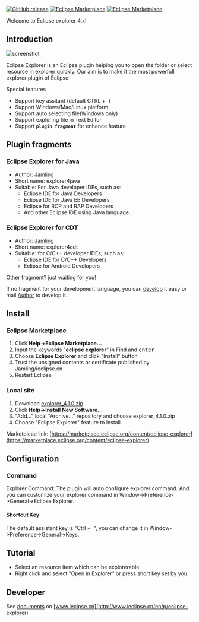 [![GitHub release](https://img.shields.io/github/release/jamling/eclipse-explorer.svg?maxAge=3600)](https://github.com/Jamling/eclipse-explorer)
[![Eclipse Marketplace](https://img.shields.io/eclipse-marketplace/v/eclipse-explorer.svg)](https://marketplace.eclipse.org/content/eclipse-explorer)
[![Eclipse Marketplace](https://img.shields.io/eclipse-marketplace/dt/eclipse-explorer.svg)](https://marketplace.eclipse.org/content/eclipse-explorer)

Welcome to Eclipse explorer 4.x!
## Introduction

![screenshot](https://raw.githubusercontent.com/Jamling/eclipse-explorer/master/screenshot.gif)

Eclipse Explorer is an Eclipse plugin helping you to open the folder or select resource in explorer quickly.
Our aim is to make it the most powerfull explorer plugin of Eclipse

Special features

- Support key assitant (default CTRL + `)
- Support Windows/Mac/Linux platform
- Support auto selecting file(Windows only)
- Support exploring file in Text Editor
- Support **`plugin fragment`** for enhance feature

## Plugin fragments
### Eclipse Explorer for Java
  - Author: [Jamling]
  - Short name: explorer4java
  - Suitable: For Java developer IDEs, such as:
    * Eclipse IDE for Java Developers
    * Eclipse IDE for Java EE Developers
    * Eclipse for RCP and RAP Developers
    * And other Eclipse IDE using Java language...
  
### Eclipse Explorer for CDT
 - Author: [Jamling]
 - Short name: explorer4cdt
 - Suitable: for C/C++ developer IDEs, such as:
    * Eclipse IDE for C/C++ Developers
    * Eclipse for Android Developers

Other fragment? just waiting for you!

If no fragment for your development language, you can [develop](http://ieclipse.cn/p/eclipse-explorer/develop.html) it easy or mail [Author](mailto:li.jamling@gmail.com) to develop it.

## Install
### Eclipse Marketplace
1. Click **Help->Eclipse Marketplace...**
2. Input the keywords "**eclipse explorer**" in Find and <kbd>enter</kbd>
3. Choose **Eclipse Explorer** and click "Install" button
4. Trust the unsigned contents or certificate published by Jamling/ieclipse.cn
5. Restart Eclipse

### Local site
1. Download [explorer_4.1.0.zip](https://github.com/Jamling/eclipse-explorer/releases/download/v4.1.0/explorer_4.1.0.zip)
2. Click **Help->Install New Software...** 
3. "Add..." local "Archive..." repository and choose explorer_4.1.0.zip
4. Choose "Eclipse Explorer" feature to install

Marketplcae link: [https://marketplace.eclipse.org/content/eclipse-explorer](https://marketplace.eclipse.org/content/eclipse-explorer)

## Configuration
### Command

Explorer Command: The plugin will auto configure explorer command. And you can customize your explorer command in Window->Preference->General->Eclipse Explorer. 

#### Shortcut Key
The default assistant key is "Ctrl + `", you can change it in Window->Preference->General->Keys.

## Tutorial

- Select an resource item which can be explorerable
- Right click and select "Open in Explorer" or press short key set by you.

## Developer
See [documents](http://www.ieclipse.cn/en/p/eclipse-explorer/develop.html) on [www.iecipse.cn](http://www.ieclipse.cn/en/p/eclipse-explorer) 

[Jamling]: https://github.com/Jamling/
